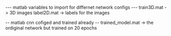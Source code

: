 --- matlab variables to import for differnet network configs --- 
train3D.mat -> 3D images
label2D.mat -> labels for the images 

-- matlab cnn cofiged and trained already -- 
trained_model.mat -> the ordiginal network but trained on 20 epochs
